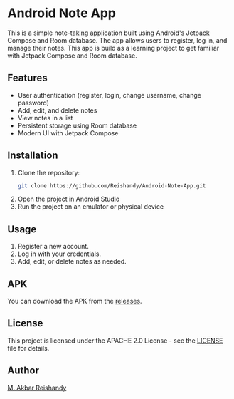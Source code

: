 # Android Note App

This is a simple note-taking application built using Android's Jetpack Compose and Room database. 
The app allows users to register, log in, and manage their notes.
This app is build as a learning project to get familiar with Jetpack Compose and Room database.

## Features

- User authentication (register, login, change username, change password)
- Add, edit, and delete notes
- View notes in a list
- Persistent storage using Room database
- Modern UI with Jetpack Compose

## Installation

1. Clone the repository:
   ```sh
   git clone https://github.com/Reishandy/Android-Note-App.git
   ```
2. Open the project in Android Studio
3. Run the project on an emulator or physical device

## Usage
1. Register a new account.
2. Log in with your credentials.
3. Add, edit, or delete notes as needed.

## APK
You can download the APK from the [releases](https://github.com/Reishandy/Android-Note-App/releases/latest).

## License
This project is licensed under the APACHE 2.0 License - see the [LICENSE](LICENSE) file for details.

## Author
[M. Akbar Reishandy](https://github.com/Reishandy)